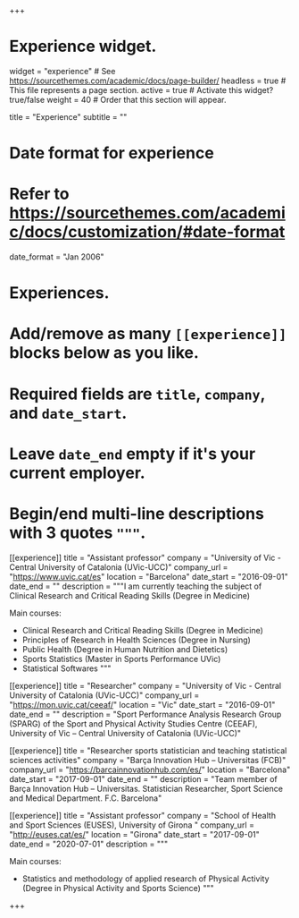 +++
# Experience widget.
widget = "experience"  # See https://sourcethemes.com/academic/docs/page-builder/
headless = true  # This file represents a page section.
active = true  # Activate this widget? true/false
weight = 40  # Order that this section will appear.

title = "Experience"
subtitle = ""

# Date format for experience
#   Refer to https://sourcethemes.com/academic/docs/customization/#date-format
date_format = "Jan 2006"

# Experiences.
#   Add/remove as many `[[experience]]` blocks below as you like.
#   Required fields are `title`, `company`, and `date_start`.
#   Leave `date_end` empty if it's your current employer.
#   Begin/end multi-line descriptions with 3 quotes `"""`.
[[experience]]
  title = "Assistant professor"
  company = "University of Vic - Central University of Catalonia (UVic-UCC)"
  company_url = "https://www.uvic.cat/es"
  location = "Barcelona"
  date_start = "2016-09-01"
  date_end = ""
  description = """I am currently teaching the subject of Clinical Research and Critical Reading Skills (Degree in Medicine)
  
Main courses:
  
  * Clinical Research and Critical Reading Skills (Degree in Medicine)
  * Principles of Research in Health Sciences (Degree in Nursing)
  * Public Health (Degree in Human Nutrition and Dietetics)
  * Sports Statistics (Master in Sports Performance UVic)
  * Statistical Softwares 
  """

[[experience]]
  title = "Researcher"
  company = "University of Vic - Central University of Catalonia (UVic-UCC)"
  company_url = "https://mon.uvic.cat/ceeaf/"
  location = "Vic"
  date_start = "2016-09-01"
  date_end = ""
  description = "Sport Performance Analysis Research Group (SPARG) of the Sport and Physical Activity Studies Centre (CEEAF), University of Vic – Central University of Catalonia (UVic-UCC)"

[[experience]]
  title = "Researcher sports statistician and teaching statistical sciences activities"
  company = "Barça Innovation Hub – Universitas (FCB)"
  company_url = "https://barcainnovationhub.com/es/"
  location = "Barcelona"
  date_start = "2017-09-01"
  date_end = ""
  description = "Team member of Barça Innovation Hub – Universitas. Statistician Researcher, Sport Science and Medical Department. F.C. Barcelona"

[[experience]]
  title = "Assistant professor"
  company = "School of Health and Sport Sciences (EUSES), University of Girona "
  company_url = "http://euses.cat/es/"
  location = "Girona"
  date_start = "2017-09-01"
  date_end = "2020-07-01"
  description = """
  
Main courses:
  
  * Statistics and methodology of applied research of Physical Activity (Degree in Physical Activity and Sports Science)
"""



+++
